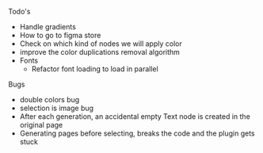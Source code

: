 Todo's

- Handle gradients
- How to go to figma store
- Check on which kind of nodes we will apply color
- improve the color duplications removal algorithm
- Fonts
  - Refactor font loading to load in parallel

Bugs

- double colors bug
- selection is image bug
- After each generation, an accidental empty Text node is created in the original page
- Generating pages before selecting, breaks the code and the plugin gets stuck

